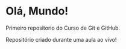 # Olá, Mundo!
 Primeiro repositorio do Curso de Git e GitHub.

 Repositório criado durante uma aula ao vivo!
